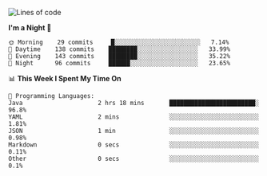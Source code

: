 <!--START_SECTION:waka-->
![Lines of code](https://img.shields.io/badge/From%20Hello%20World%20I%27ve%20Written-142358%20lines%20of%20code-blue)

**I'm a Night 🦉** 

```text
🌞 Morning    29 commits     █░░░░░░░░░░░░░░░░░░░░░░░░   7.14% 
🌆 Daytime    138 commits    ████████░░░░░░░░░░░░░░░░░   33.99% 
🌃 Evening    143 commits    ████████░░░░░░░░░░░░░░░░░   35.22% 
🌙 Night      96 commits     ██████░░░░░░░░░░░░░░░░░░░   23.65%

```


📊 **This Week I Spent My Time On** 

```text
💬 Programming Languages: 
Java                     2 hrs 18 mins       ████████████████████████░   96.8% 
YAML                     2 mins              ░░░░░░░░░░░░░░░░░░░░░░░░░   1.81% 
JSON                     1 min               ░░░░░░░░░░░░░░░░░░░░░░░░░   0.98% 
Markdown                 0 secs              ░░░░░░░░░░░░░░░░░░░░░░░░░   0.11% 
Other                    0 secs              ░░░░░░░░░░░░░░░░░░░░░░░░░   0.1%

```


<!--END_SECTION:waka-->
